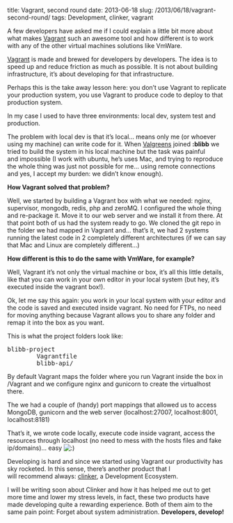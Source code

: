 title: Vagrant, second round
date: 2013-06-18
slug: /2013/06/18/vagrant-second-round/
tags: Development, clinker, vagrant

A few developers have asked me if I could explain a little bit more about what makes [Vagrant][1] such an awesome tool and how different is to work with any of the other virtual machines solutions like VmWare.

[Vagrant][1] is made and brewed for developers by developers. The idea is to speed up and reduce friction as much as possible. It is not about building infrastructure, it&#8217;s about developing for that infrastructure.

Perhaps this is the take away lesson here: you don&#8217;t use Vagrant to replicate your production system, you use Vagrant to produce code to deploy to that production system.

In my case I used to have three environments: local dev, system test and production.

The problem with local dev is that it&#8217;s local&#8230; means only me (or whoever using my machine) can write code for it. When [Valgreens][2] joined **:blibb** we tried to build the system in his local machine but the task was painful and impossible (I work with ubuntu, he&#8217;s uses Mac, and trying to reproduce the whole thing was just not possible for me&#8230; using remote connections and yes, I accept my burden: we didn&#8217;t know enough).

**How Vagrant solved that problem?**

Well, we started by building a Vagrant box with what we needed: nginx, supervisor, mongodb, redis, php and zeroMQ. I configured the whole thing and re-package it. Move it to our web server and we install it from there. At that point both of us had the system ready to go. We cloned the git repo in the folder we had mapped in Vagrant and&#8230; that&#8217;s it, we had 2 systems running the latest code in 2 completely different architectures (if we can say that Mac and Linux are completely different&#8230;)

**How different is this to do the same with VmWare, for example?**

Well, Vagrant it&#8217;s not only the virtual machine or box, it&#8217;s all this little details, like that you can work in your own editor in your local system (but hey, it&#8217;s executed inside the vagrant box!).

Ok, let me say this again: you work in your local system with your editor and the code is saved and executed inside vagrant. No need for FTPs, no need for moving anything because Vagrant allows you to share any folder and remap it into the box as you want.

This is what the project folders look like:

<pre>blibb-project
        Vagrantfile
        blibb-api/</pre>

By default Vagrant maps the folder where you run Vagrant inside the box in /Vagrant and we configure nginx and gunicorn to create the virtualhost there.

The we had a couple of (handy) port mappings that allowed us to access MongoDB, gunicorn and the web server (localhost:27007, localhost:8001, localhost:8181)

That&#8217;s it, we wrote code locally, execute code inside vagrant, access the resources through localhost (no need to mess with the hosts files and fake ip/domains)&#8230; easy <img src="http://ivan.pedrazas.me/wp-includes/images/smilies/icon_smile.gif" alt=":)" class="wp-smiley" />

Developing is hard and since we started using Vagrant our productivity has sky rocketed. In this sense, there&#8217;s another product that I will recommend always: [clinker][3], a Development Ecosystem.

I will be writing soon about Clinker and how it has helped me out to get more time and lower my stress levels, in fact, these two products have made developing quite a rewarding experience. Both of them aim to the same pain point: Forget about system administration. **Developers, develop!**

 [1]: http://www.vagrantup.com/
 [2]: http://twitter.com/valgreens
 [3]: http://clinkerhq.com/
